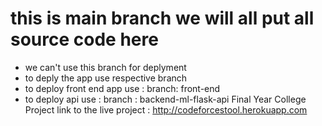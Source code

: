# this is main branch we will all put all source code here
- we can't use this branch for deplyment
- to deply the app use respective branch
- to deploy front end app use : branch: front-end
- to deploy api use : branch : backend-ml-flask-api
Final Year College Project 
link to the live project : http://codeforcestool.herokuapp.com